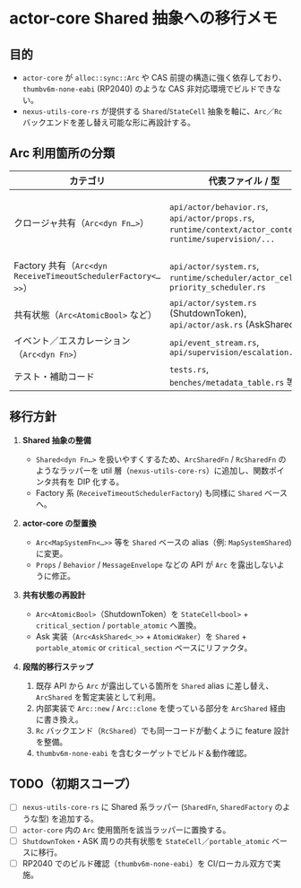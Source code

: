 # actor-core Shared 抽象への移行メモ

## 目的
- `actor-core` が `alloc::sync::Arc` や CAS 前提の構造に強く依存しており、`thumbv6m-none-eabi` (RP2040) のような CAS 非対応環境でビルドできない。
- `nexus-utils-core-rs` が提供する `Shared`/`StateCell` 抽象を軸に、`Arc`／`Rc` バックエンドを差し替え可能な形に再設計する。

## Arc 利用箇所の分類
| カテゴリ | 代表ファイル / 型 | 備考 |
|----------|--------------------|------|
| クロージャ共有（`Arc<dyn Fn…>`） | `api/actor/behavior.rs`, `api/actor/props.rs`, `runtime/context/actor_context.rs`, `runtime/supervision/...` | `MapSystemFn`, `BehaviorFactory`, メッセージアダプタ、失敗ハンドラなど |
| Factory 共有（`Arc<dyn ReceiveTimeoutSchedulerFactory<…>>`） | `api/actor/system.rs`, `runtime/scheduler/actor_cell.rs`, `priority_scheduler.rs` | 受信タイムアウトスケジューラの DI |
| 共有状態（`Arc<AtomicBool>` など） | `api/actor/system.rs` (ShutdownToken), `api/actor/ask.rs` (AskShared) | CAS を直接使用 |
| イベント／エスカレーション（`Arc<dyn Fn>`） | `api/event_stream.rs`, `api/supervision/escalation.rs` | 失敗イベントの購読など |
| テスト・補助コード | `tests.rs`, `benches/metadata_table.rs` 等 | 影響度低 |

## 移行方針
1. **Shared 抽象の整備**
   - `Shared<dyn Fn…>` を扱いやすくするため、`ArcSharedFn` / `RcSharedFn` のようなラッパーを util 層（`nexus-utils-core-rs`）に追加し、関数ポインタ共有を DIP 化する。
   - Factory 系 (`ReceiveTimeoutSchedulerFactory`) も同様に `Shared` ベースへ。

2. **actor-core の型置換**
   - `Arc<MapSystemFn<…>>` 等を `Shared` ベースの alias（例: `MapSystemShared`) に変更。
   - `Props` / `Behavior` / `MessageEnvelope` などの API が `Arc` を露出しないように修正。

3. **共有状態の再設計**
   - `Arc<AtomicBool>`（ShutdownToken）を `StateCell<bool>` + `critical_section` / `portable_atomic` へ置換。
   - Ask 実装（`Arc<AskShared<_>>` + `AtomicWaker`）を `Shared` + `portable_atomic` or `critical_section` ベースにリファクタ。

4. **段階的移行ステップ**
   1. 既存 API から `Arc` が露出している箇所を `Shared` alias に差し替え、`ArcShared` を暫定実装として利用。
   2. 内部実装で `Arc::new` / `Arc::clone` を使っている部分を `ArcShared` 経由に書き換え。
   3. `Rc` バックエンド（`RcShared`）でも同一コードが動くように feature 設計を整備。
   4. `thumbv6m-none-eabi` を含むターゲットでビルド＆動作確認。

## TODO（初期スコープ）
- [ ] `nexus-utils-core-rs` に Shared 系ラッパー (`SharedFn`, `SharedFactory` のような型) を追加する。
- [ ] `actor-core` 内の `Arc` 使用箇所を該当ラッパーに置換する。
- [ ] `ShutdownToken`・ASK 周りの共有状態を `StateCell`／`portable_atomic` ベースに移行。
- [ ] RP2040 でのビルド確認（`thumbv6m-none-eabi`）を CI/ローカル双方で実施。
